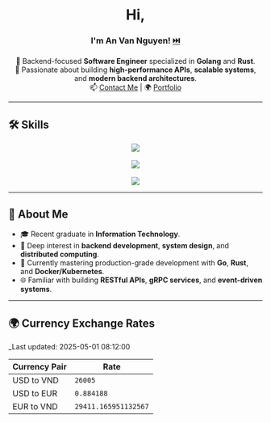 <div align="center">

# Hi, 
### I'm **An Van Nguyen**! [⏭️](https://anvndev.github.io/)

🧠 Backend-focused **Software Engineer** specialized in **Golang** and **Rust**.  
🔧 Passionate about building **high-performance APIs**, **scalable systems**, and **modern backend architectures**.  
📫 [Contact Me](https://anvndev.github.io/) | 🌍 [Portfolio](https://anvng.github.io/resume/)

</div>

---

## 🛠️ Skills

<div align="center">

<a href="https://skillicons.dev">
  <img src="https://skillicons.dev/icons?i=golang,rust,python,java,cpp,swift,kotlin,dart" />
</a><br><br>

<a href="https://skillicons.dev">
  <img src="https://skillicons.dev/icons?i=postgres,mysql,redis,docker,kubernetes" />
</a><br><br>

<a href="https://skillicons.dev">
  <img src="https://skillicons.dev/icons?i=actix,django,nodejs" />
</a>

</div>

---


## 🌟 About Me
- 🎓 Recent graduate in **Information Technology**.  
- 🧩 Deep interest in **backend development**, **system design**, and **distributed computing**.  
- 🚀 Currently mastering production-grade development with **Go**, **Rust**, and **Docker/Kubernetes**.  
- 🌐 Familiar with building **RESTful APIs**, **gRPC services**, and **event-driven systems**.

---

## 🌍 Currency Exchange Rates
_Last updated: 2025-05-01 08:12:00

| Currency Pair  | Rate       |
|----------------|------------|
| USD to VND     | `26005` |
| USD to EUR     | `0.884188` |
| EUR to VND     | `29411.165951132567` |
